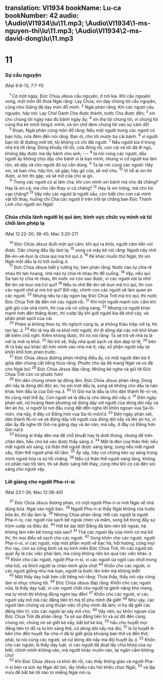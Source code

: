 translation: VI1934
bookName: Lu-ca 
bookNumber: 42
audio: \Audio\VI1934\lu\11.mp3; \Audio\VI1934\1-ms-nguyen-thi\lu\11.mp3; \Audio\VI1934\2-ms-david-dong\lu\11.mp3
-------

<div class="title"><h1>11</h1><h3>Sự cầu nguyện</h3><p>(Mat 6:9-13; 7:7-11)</p></div>
<span class="verse lu_11_1"> <sup>1</sup> Có một ngày, Đức Chúa Jêsus cầu nguyện, ở nơi kia. Khi cầu nguyện xong, một môn đồ thưa Ngài rằng: Lạy Chúa, xin dạy chúng tôi cầu nguyện, cũng như Giăng đã dạy môn đồ mình. </span>
<span class="verse lu_11_2"><sup>2</sup> Ngài phán rằng: Khi các ngươi cầu nguyện, hãy nói: Lạy Cha! Danh Cha được thánh; nước Cha được đến; </span>
<span class="verse lu_11_3"><sup>3</sup> xin cho chúng tôi ngày nào đủ bánh ngày ấy; </span>
<span class="verse lu_11_4"><sup>4</sup> xin tha tội chúng tôi, vì chúng tôi cũng tha kẻ mích lòng<a data-toggle="tooltip" data-placement="bottom" title="Nt mắc nợ">⚓</a> mình; và xin chớ đem chúng tôi vào sự cám dỗ! <br/></span>
<span class="verse lu_11_5"> <sup>5</sup> Đoạn, Ngài phán cùng môn đồ rằng: Nếu một người trong các ngươi có bạn hữu, nửa đêm đến nói rằng: Bạn ơi, cho tôi mượn ba cái bánh. </span>
<span class="verse lu_11_6"><sup>6</sup> vì người bạn tôi đi đường mới tới, tôi không có chi đãi người. </span>
<span class="verse lu_11_7"><sup>7</sup> Nếu người kia ở trong nhà trả lời rằng: Đừng khuấy rối tôi, cửa đóng rồi, con cái và tôi đã đi ngủ, không dậy được mà lấy bánh cho anh; --- </span>
<span class="verse lu_11_8"><sup>8</sup> ta nói cùng các ngươi, dầu người ấy không chịu dậy cho bánh vì là bạn mình, nhưng vì cớ người kia làm rộn, sẽ dậy và cho người đủ sự cần dùng. </span>
<span class="verse lu_11_9"><sup>9</sup> Ta lại nói cùng các ngươi: Hãy xin, sẽ ban cho; hãy tìm, sẽ gặp; hãy gõ cửa, sẽ mở cho. </span>
<span class="verse lu_11_10"><sup>10</sup> Vì hễ ai xin thì được, ai tìm thì gặp, và sẽ mở cửa cho ai gõ. <br/></span>
<span class="verse lu_11_11"> <sup>11</sup> Trong các ngươi có ai làm cha, khi con mình xin bánh mà cho đá chăng? Hay là xin cá, mà cho rắn thay vì cá chăng? </span>
<span class="verse lu_11_12"><sup>12</sup> Hay là xin trứng, mà cho bò cạp chăng? </span>
<span class="verse lu_11_13"><sup>13</sup> Vậy nếu các ngươi là người xấu, còn biết cho con cái mình vật tốt thay, huống chi Cha các ngươi ở trên trời lại chẳng ban Đức Thánh Linh cho người xin Ngài! <br/></span>
<div class="title"><h3>Chúa chữa lành người bị quỉ ám; binh vực chức vụ mình và từ chối làm phép lạ</h3><p>(Mat 12:22-30; 38-45; Mac 3:20-27)</p></div>
<span class="verse lu_11_14"> <sup>14</sup> Đức Chúa Jêsus đuổi một quỉ câm; khi quỉ ra khỏi, người câm liền nói được. Dân chúng đều lấy làm lạ; </span>
<span class="verse lu_11_15"><sup>15</sup> song có mấy kẻ nói rằng: Người nầy nhờ Bê-ên-xê-bun là chúa quỉ mà trừ quỉ.<a data-toggle="tooltip" data-placement="bottom" title="Mat 9:34; 10:25">⚓</a></span>
<span class="verse lu_11_16"><sup>16</sup> Kẻ khác muốn thử Ngài, thì xin Ngài một dấu lạ từ trời xuống.<a data-toggle="tooltip" data-placement="bottom" title="Mat 12:38; 16:1; Mac 8:11">⚓</a><br/></span>
<span class="verse lu_11_17"> <sup>17</sup> Đức Chúa Jêsus biết ý tưởng họ, bèn phán rằng: Nước nào tự chia rẽ nhau thì tan hoang, nhà nào tự chia rẽ nhau thì đổ xuống. </span>
<span class="verse lu_11_18"><sup>18</sup> Vậy, nếu quỉ Sa-tan tự chia rẽ nhau, thì nước nó còn sao được, vì các ngươi nói ta nhờ Bê-ên-xê-bun mà trừ quỉ? </span>
<span class="verse lu_11_19"><sup>19</sup> Nếu ta nhờ Bê-ên-xê-bun mà trừ quỉ, thì con các ngươi nhờ ai mà trừ quỉ? Bởi vậy, chính con các ngươi sẽ làm quan án các ngươi. </span>
<span class="verse lu_11_20"><sup>20</sup> Nhưng nếu ta cậy ngón tay Đức Chúa Trời mà trừ quỉ, thì nước Đức Chúa Trời đã đến nơi các ngươi rồi. </span>
<span class="verse lu_11_21"><sup>21</sup> Khi một người mạnh sức cầm khí giới giữ cửa nhà mình, thì của cải nó vững vàng. </span>
<span class="verse lu_11_22"><sup>22</sup> Nhưng có người khác mạnh hơn đến thắng được, thì cướp lấy khí giới người kia đã nhờ cậy, và phân phát sạch của cải. <br/></span>
<span class="verse lu_11_23"> <sup>23</sup> Phàm ai không theo ta, thì nghịch cùng ta, ai không thâu hiệp với ta, thì tan lạc.<a data-toggle="tooltip" data-placement="bottom" title="Mac 9:40">⚓</a></span>
<span class="verse lu_11_24"><sup>24</sup> Khi tà ma đã ra khỏi một người, thì đi dông dài các nơi khô khan để kiếm chỗ nghỉ. Kiếm không được, thì nó nói rằng: Ta sẽ trở về nhà ta là nơi ta mới ra khỏi. </span>
<span class="verse lu_11_25"><sup>25</sup> Nó trở về, thấy nhà quét sạch và dọn dẹp tử tế, </span>
<span class="verse lu_11_26"><sup>26</sup> bèn đi rủ bảy quỉ khác dữ hơn mình vào nhà mà ở; vậy, số phận người nầy lại khốn khổ hơn phen trước. <br/></span>
<span class="verse lu_11_27"> <sup>27</sup> Đức Chúa Jêsus đương phán những điều ấy, có một người đàn bà ở giữa dân chúng cất tiếng thưa rằng: Phước cho dạ đã mang Ngài và vú đã cho Ngài bú! </span>
<span class="verse lu_11_28"><sup>28</sup> Đức Chúa Jêsus đáp rằng: Những kẻ nghe và giữ lời Đức Chúa Trời còn có phước hơn! <br/></span>
<span class="verse lu_11_29"> <sup>29</sup> Khi dân chúng nhóm lại đông lắm, Đức Chúa Jêsus phán rằng: Dòng dõi nầy là dòng dõi độc ác; họ xin một dấu lạ, song sẽ không cho dấu lạ nào khác hơn dấu lạ của Giô-na.<a data-toggle="tooltip" data-placement="bottom" title="Mat 16:4; Mac 8:12">⚓</a></span>
<span class="verse lu_11_30"><sup>30</sup> Vì Giô-na là dấu lạ cho dân thành Ni-ni-ve, thì cũng một thể ấy, Con người sẽ là dấu lạ cho dòng dõi nầy.<a data-toggle="tooltip" data-placement="bottom" title="Gion 3:4">⚓</a></span>
<span class="verse lu_11_31"><sup>31</sup> Đến ngày phán xét, nữ hoàng Nam phương sẽ đứng dậy với người của dòng dõi nầy và lên án họ, vì người từ nơi đầu cùng đất đến nghe lời khôn ngoan vua Sa-lô-môn, mà nầy, ở đây có Đấng hơn vua Sa-lô-môn!<a data-toggle="tooltip" data-placement="bottom" title="1Vua 10:1-10; 2Su 9:1-12">⚓</a></span>
<span class="verse lu_11_32"><sup>32</sup> Đến ngày phán xét, dân thành Ni-ni-ve sẽ đứng dậy với người của dòng dõi nầy và lên án họ, vì dân ấy đã nghe lời Giô-na giảng dạy và ăn năn; mà nầy, ở đây có Đấng hơn Giô-na!<a data-toggle="tooltip" data-placement="bottom" title="Gion 3:5">⚓</a><br/></span>
<span class="verse lu_11_33"> <sup>33</sup> Không ai thắp đèn mà để chỗ khuất hay là dưới thùng, nhưng để trên chân đèn, hầu cho kẻ vào được thấy sáng.<a data-toggle="tooltip" data-placement="bottom" title="Mat 5:15; Mac 4:21; Lu 8:16">⚓</a></span>
<span class="verse lu_11_34"><sup>34</sup> Mắt là đèn của thân thể; nếu mắt ngươi sõi sàng, cả thân thể ngươi được sáng láng; song nếu mắt ngươi xấu, thân thể ngươi phải tối tăm. </span>
<span class="verse lu_11_35"><sup>35</sup> Ấy vậy, hãy coi chừng kẻo sự sáng trong mình ngươi hóa ra sự tối chăng. </span>
<span class="verse lu_11_36"><sup>36</sup> Nếu cả thân thể ngươi sáng láng, không có phần nào tối tăm, thì sẽ được sáng hết thảy, cũng như khi có cái đèn soi sáng cho ngươi vậy. <br/></span>
<div class="title"><h3>Lời giảng cho người Pha-ri-si</h3><p>(Mat 23:1-36; Mac 12:38-40)</p></div>
<span class="verse lu_11_37"> <sup>37</sup> Đức Chúa Jêsus đương phán, có một người Pha-ri-si mời Ngài về nhà dùng bữa. Ngài vào ngồi bàn. </span>
<span class="verse lu_11_38"><sup>38</sup> Người Pha-ri-si thấy Ngài không rửa trước bữa ăn, thì lấy làm lạ. </span>
<span class="verse lu_11_39"><sup>39</sup> Nhưng Chúa phán rằng: Hỡi các ngươi là người Pha-ri-si, các ngươi rửa sạch bề ngoài chén và mâm, song bề trong đầy sự trộm cướp và điều dữ. </span>
<span class="verse lu_11_40"><sup>40</sup> Hỡi kẻ dại dột! Đấng đã làm nên bề ngoài, há không làm nên bề trong nữa sao? </span>
<span class="verse lu_11_41"><sup>41</sup> Thà các ngươi lấy của mình có mà bố thí, thì mọi điều sẽ sạch cho các ngươi. </span>
<span class="verse lu_11_42"><sup>42</sup> Song khốn cho các ngươi, người Pha-ri-si, vì các ngươi, nộp một phần mười về bạc hà, hồi hương, cùng mọi thứ rau, còn sự công bình và sự kính mến Đức Chúa Trời, thì các ngươi bỏ qua! Ấy là các việc phải làm, mà cũng không nên bỏ qua các việc khác.<a data-toggle="tooltip" data-placement="bottom" title="Le 27:30">⚓</a></span>
<span class="verse lu_11_43"><sup>43</sup> Khốn cho các ngươi, người Pha-ri-si, vì các ngươi ưa ngôi cao nhứt trong nhà hội, và thích người ta chào mình giữa chợ! </span>
<span class="verse lu_11_44"><sup>44</sup> Khốn cho các ngươi, vì các ngươi giống như mả loạn, người ta bước lên trên mà không biết! <br/></span>
<span class="verse lu_11_45"> <sup>45</sup> Một thầy dạy luật bèn cất tiếng nói rằng: Thưa thầy, thầy nói vậy cũng làm sỉ nhục chúng tôi. </span>
<span class="verse lu_11_46"><sup>46</sup> Đức Chúa Jêsus đáp rằng: Khốn cho các ngươi nữa, là thầy dạy luật, vì các ngươi chất cho người ta gánh nặng khó mang, mà tự mình thì không động ngón tay đến! </span>
<span class="verse lu_11_47"><sup>47</sup> Khốn cho các ngươi, vì các ngươi xây mồ mả các đấng tiên tri mà tổ phụ mình đã giết! </span>
<span class="verse lu_11_48"><sup>48</sup> Như vậy, các ngươi làm chứng và ưng thuận việc tổ phụ mình đã làm; vì họ đã giết các đấng tiên tri, còn các ngươi lại xây mồ cho. </span>
<span class="verse lu_11_49"><sup>49</sup> Vậy nên, sự khôn ngoan của Đức Chúa Trời đã phán rằng: Ta sẽ sai đấng tiên tri và sứ đồ đến cùng chúng nó; chúng nó sẽ giết kẻ nầy, bắt bớ kẻ kia, </span>
<span class="verse lu_11_50"><sup>50</sup> hầu cho huyết mọi đấng tiên tri đổ ra từ khi sáng thế, cứ dòng dõi nầy mà đòi, </span>
<span class="verse lu_11_51"><sup>51</sup> là từ huyết A-bên cho đến huyết Xa-cha-ri đã bị giết giữa khoảng bàn thờ và đền thờ; phải, ta nói cùng các ngươi, sẽ cứ dòng dõi nầy mà đòi huyết ấy.<a data-toggle="tooltip" data-placement="bottom" title="Sa 4:8; 2Su 24:20-21">⚓</a></span>
<span class="verse lu_11_52"><sup>52</sup> Khốn cho các ngươi, là thầy dạy luật, vì các ngươi đã đoạt lấy chìa khóa của sự biết, chính mình không vào, mà người khác muốn vào, lại ngăn cấm không cho! <br/></span>
<span class="verse lu_11_53"> <sup>53</sup> Khi Đức Chúa Jêsus ra khỏi đó rồi, các thầy thông giáo và người Pha-ri-si bèn ra sức ép Ngài dữ tợn, lấy nhiều câu hỏi khêu chọc Ngài, </span>
<span class="verse lu_11_54"><sup>54</sup> và lập mưu để bắt bẻ lời nào từ miệng Ngài nói ra. <br/></span>
